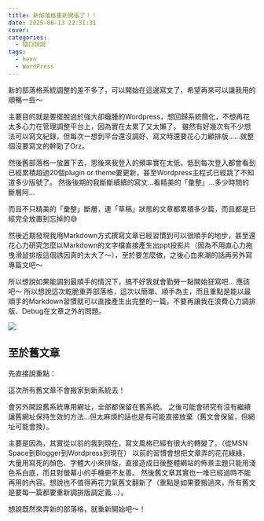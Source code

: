 ```yaml
---
title: 新部落格重新開張了！！
date: 2025-06-13 22:31:31
cover:
categories:
  - 隨口說說
tags:
  - hexo
  - WordPress
---
```


新的部落格系統調整的差不多了，可以開始在這邊寫文了，希望再來可以讓我用的順暢一些～

主要目的就是要擺脫過於強大卻癰腫的Wordpress，想回歸系統簡化，不想再花太多心力在管理調整平台上，因為實在太累了又太懶了。
雖然有好幾次有不少想法可以寫文紀錄，但每次一想到平台還沒調好、寫文時還要花心力顧排版......就整個沒要寫文的幹勁了Orz。

然後舊部落格一放置下去，恩後來我登入的頻率實在太低，低到每次登入都會看到已經累積超過20個plugin or theme要更新，甚至Wordpress主程式已經跳了不知道多少版號了。
然後後期的我斷斷續續的寫文...看精美的「彙整」...多少時間的斷層阿...

<div class="post-content">
<div class="xg-grid">
<div class="xg-col-8 xg-col-sm-12">

而且不只精美的「彙整」斷層，連「草稿」狀態的文章都累積多少篇，而且都是已經完全放置到忘掉的😅

然後近期發現我用Markdown方式撰寫文章已經習慣到可以很順手的地步，甚至還花心力研究怎麼以Markdown的文字檔直接產生出ppt投影片（因為不用直心力拖曳滑鼠排版這個誘因真的太大了～），至於要怎麼做，之後心血來潮的話再另外寫專篇文吧～

所以想說如果能調到最順手的情況下，搞不好我就會勤勞一點開始狂寫吧... 應該吧～
所以想說這次乾脆重弄部落格，這次以簡單、順手為主，而且重點是能以最順手的Markdown習慣就可以直接產生出完整的一篇，不要再讓我在浪費心力調排版、Debug在文章之外的問題。

</div>
<div class="xg-col-4 xg-col-sm-12">

<img src="Screenshot2025-06-13at23-52-17.png" />

</div>
</div>
</div>

## 至於舊文章
先直接說重點：

<div class="xg-alertbar xg-alertbar-warning">
    這次所有舊文章不會搬家到新系統去！
</div>

會另外開設舊系統專用網址，全部都保留在舊系統。
之後可能會研究有沒有繼續讓舊網址保持生效的方法...但太麻煩的話也是有可能直接放棄（舊文會保留，但網址可能會換）。

主要是因為，其實從以前的我到現在，寫文風格已經有很大的轉變了。（從MSN Space到Blogger到Wordpress到現在）
以前的習慣會想把文章弄的花花綠綠，大量用寫死的顏色、字體大小來排版，直接造成日後整體網站的佈景主題只能用淺色系白底，而且對螢幕小的手機更不友善。
然後舊文章其實也一堆已經過時不能再用的內容。想說也不值得再花力氣舊文翻新了（重點是如果要搬過來，所有舊文是要每一篇都要重新調排版調定義...）。

想說既然來弄新的部落格，就重新開始吧～！